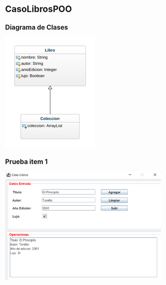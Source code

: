 # CasoLibrosPOO

## Diagrama de Clases

![diagrama de clases](class-diagram.png "Diagrama de clases")

## Prueba item 1
![prueba1](prueba1.png "prueba1")